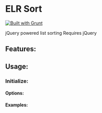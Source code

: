 # ELR Sort

[![Built with Grunt](https://cdn.gruntjs.com/builtwith.png)](http://gruntjs.com/)

jQuery powered list sorting
Requires jQuery

## Features:

## Usage:

### Initialize:

#### Options:

#### Examples: